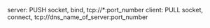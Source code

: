 server: PUSH socket, bind, tcp://*:port_number
client: PULL socket, connect, tcp://dns_name_of_server:port_number
